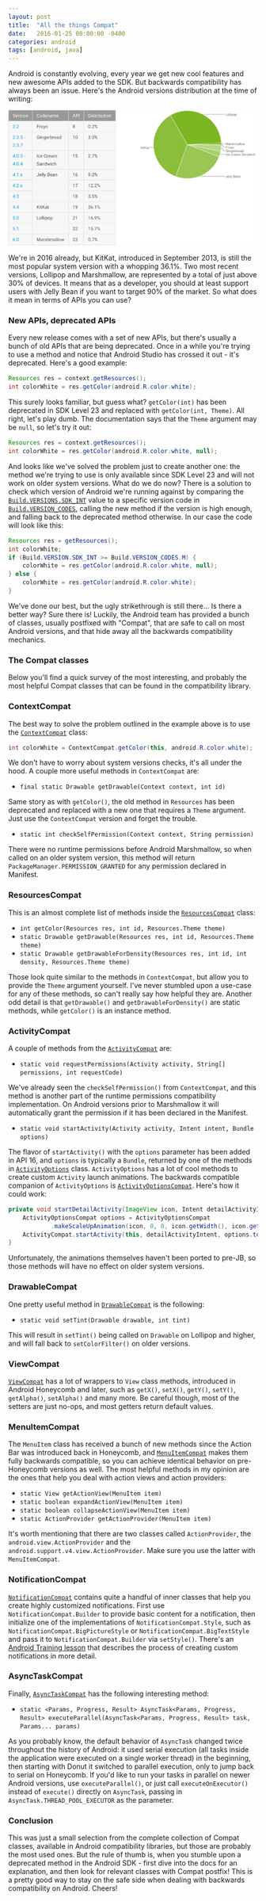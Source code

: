 ```yaml
---
layout: post
title:  "All the things Compat"
date:   2016-01-25 00:00:00 -0400
categories: android
tags: [android, java]
---
```

Android is constantly evolving, every year we get new cool features and new awesome APIs added to 
the SDK. But backwards compatibility has always been an issue. Here's the Android versions 
distribution at the time of writing:

![oGaZBEQ](/assets/oGaZBEQ.png)

We're in 2016 already, but KitKat, introduced in September 2013, is still the most popular system 
version with a whopping 36.1%. Two most recent versions, Lollipop and Marshmallow, are represented 
by a total of just above 30% of devices. It means that as a developer, you should at
least support users with Jelly Bean if you want to target 90% of the market. So what does it mean in
terms of APIs you can use?

### New APIs, deprecated APIs

Every new release comes with a set of new APIs, but there's usually a bunch of old APIs that are 
being deprecated. Once in a while you're trying to use a method and notice that Android Studio has 
crossed it out - it's deprecated. Here's a good example:

```java
Resources res = context.getResources();
int colorWhite = res.getColor(android.R.color.white);
```

This surely looks familiar, but guess what? `getColor(int)` has been deprecated in SDK Level 23 and 
replaced with `getColor(int, Theme)`. All right, let's play dumb. The documentation says that the 
`Theme` argument may be `null`, so let's try it out:

```java
Resources res = context.getResources();
int colorWhite = res.getColor(android.R.color.white, null);
```

And looks like we've solved the problem just to create another one: the method we're trying to use 
is only available since SDK Level 23 and will not work on older system versions. What do we do now? 
There is a solution to check which version of Android we're running against by comparing the 
[`Build.VERSIONS.SDK_INT`][sdk-int] value to a specific version code in 
[`Build.VERSION_CODES`][version-codes], calling the new method if the version is high enough, and 
falling back to the deprecated method otherwise. In our case the code will look like this:

```java
Resources res = getResources();
int colorWhite;
if (Build.VERSION.SDK_INT >= Build.VERSION_CODES.M) {
    colorWhite = res.getColor(android.R.color.white, null);
} else {
    colorWhite = res.getColor(android.R.color.white);
}
```

We've done our best, but the ugly strikethrough is still there... Is there a better way? Sure there 
is! Luckily, the Android team has provided a bunch of classes, usually postfixed with "Compat", that
are safe to call on most Android versions, and that hide away all the backwards compatibility 
mechanics.

### The Compat classes

Below you'll find a quick survey of the most interesting, and probably the most helpful Compat 
classes that can be found in the compatibility library.

### ContextCompat

The best way to solve the problem outlined in the example above is to use the 
[`ContextCompat`][context-compat] class:

```java
int colorWhite = ContextCompat.getColor(this, android.R.color.white);
```

We don't have to worry about system versions checks, it's all under the hood. A couple more useful 
methods in `ContextCompat` are:

- `final static Drawable getDrawable(Context context, int id)`

Same story as with `getColor()`, the old method in `Resources` has been deprecated and replaced with
a new one that requires a `Theme` argument. Just use the `ContextCompat` version and forget the 
trouble.

- `static int checkSelfPermission(Context context, String permission)`

There were no runtime permissions before Android Marshmallow, so when
called on an older system version, this method will return `PackageManager.PERMISSION_GRANTED` for 
any permission declared in Manifest.

### ResourcesCompat

This is an almost complete list of methods inside the [`ResourcesCompat`][resources-compat] class:

- `int getColor(Resources res, int id, Resources.Theme theme)`
- `static Drawable getDrawable(Resources res, int id, Resources.Theme theme)`
- `static Drawable getDrawableForDensity(Resources res, int id, int density, Resources.Theme theme)`

Those look quite similar to the methods in `ContextCompat`, but allow you to provide the `Theme` 
argument yourself. I've never stumbled upon a use-case for any of these methods, so can't really say
how helpful they are. Another odd detail is that `getDrawable()` and `getDrawableForDensity()` are 
static methods, while `getColor()` is an instance method.

### ActivityCompat

A couple of methods from the [`ActivityCompat`][activity-compat] are:

- `static void requestPermissions(Activity activity, String[] permissions, int requestCode)`

We've already seen the `checkSelfPermission()` from `ContextCompat`, and this method is another part
of the runtime permissions compatibility implementation. On Android versions prior to Marshmallow it
will automatically grant the permission if it has been declared in the Manifest.

- `static void startActivity(Activity activity, Intent intent, Bundle options)`

The flavor of `startActivity()` with the `options` parameter has been added in API 16, and `options`
is typically a `Bundle`, returned by one of the methods in [`ActivityOptions`][activity-options] 
class. `ActivityOptions` has a lot of cool methods to create custom `Activity` launch animations. 
The backwards compatible companion of `ActivityOptions` is 
[`ActivityOptionsCompat`][activity-options-compat]. Here's how it could work:

```java
private void startDetailActivity(ImageView icon, Intent detailActivityIntent) {
    ActivityOptionsCompat options = ActivityOptionsCompat
            .makeScaleUpAnimation(icon, 0, 0, icon.getWidth(), icon.getHeight());
    ActivityCompat.startActivity(this, detailActivityIntent, options.toBundle());
}
```

Unfortunately, the animations themselves haven't been ported to pre-JB, so those methods will have 
no effect on older system versions.

### DrawableCompat

One pretty useful method in [`DrawableCompat`][drawable-compat] is the following:

- `static void setTint(Drawable drawable, int tint)`

This will result in `setTint()` being called on `Drawable` on Lollipop and higher, and will fall 
back to `setColorFilter()` on older versions.

### ViewCompat

[`ViewCompat`][view-compat] has a lot of wrappers to `View` class methods, introduced in Android 
Honeycomb and later, such as `getX()`, `setX()`, `getY()`, `setY()`, `getAlpha()`, `setAlpha()` and 
many more. Be careful though, most of the setters are just no-ops, and most getters return default 
values.

### MenuItemCompat

The `MenuItem` class has received a bunch of new methods since the Action Bar was introduced back in
Honeycomb, and [`MenuItemCompat`][menu-item-compat] makes them fully backwards compatible, so you 
can achieve identical behavior on pre-Honeycomb versions as well. The most helpful methods in my 
opinion are the ones that help you deal with action views and action providers:

- `static View getActionView(MenuItem item)`
- `static boolean expandActionView(MenuItem item)`
- `static boolean collapseActionView(MenuItem item)`
- `static ActionProvider getActionProvider(MenuItem item)`

It's worth mentioning that there are two classes called `ActionProvider`, the 
`android.view.ActionProvider` and the `android.support.v4.view.ActionProvider`. Make sure you use 
the latter with `MenuItemCompat`.

### NotificationCompat

[`NotificationCompat`][notification-compat] contains quite a handful of inner classes that help you 
create highly customized notifications. First use `NotificationCompat.Builder` to provide basic 
content for a notification, then initialize one of the implementations of 
`NotificationCompat.Style`, such as `NotificationCompat.BigPictureStyle` or 
`NotificationCompat.BigTextStyle` and pass it to `NotificationCompat.Builder` via `setStyle()`. 
There's an [Android Training lesson][notifications-training] that describes the process of creating 
custom notifications in more detail.

### AsyncTaskCompat

Finally, [`AsyncTaskCompat`][async-task-compat] has the following interesting method:

- `static <Params, Progress, Result> AsyncTask<Params,
  Progress, Result> executeParallel(AsyncTask<Params, Progress,
  Result> task, Params... params)`

As you probably know, the default behavior of `AsyncTask` changed twice throughout the history of 
Android: it used serial execution (all tasks inside the application were executed on a single worker
thread) in the beginning, then starting with Donut it switched to parallel execution, only to jump 
back to serial on Honeycomb. If you'd like to run your tasks in parallel on newer Android versions, 
use `executeParallel()`, or just call `executeOnExecutor()` instead of `execute()` directly on 
`AsyncTask`, passing in `AsyncTask.THREAD_POOL_EXECUTOR` as the parameter.

### Conclusion

This was just a small selection from the complete collection of Compat classes, available in Android
compatibility libraries, but those are probably the most used ones. But the rule of thumb is, when 
you stumble upon a deprecated method in the Android SDK - first dive into the docs for an 
explanation, and then look for relevant classes with Compat postfix! This is a pretty good way to 
stay on the safe side when dealing with backwards compatibility on Android. Cheers!

[sdk-int]: https://developer.android.com/reference/android/os/Build.VERSION.html#SDK_INT
[version-codes]: https://developer.android.com/reference/android/os/Build.VERSION_CODES.html
[context-compat]: https://developer.android.com/reference/android/support/v4/content/ContextCompat.html
[resources-compat]: https://developer.android.com/reference/android/support/v4/content/res/ResourcesCompat.html
[activity-compat]: https://developer.android.com/reference/android/support/v4/app/ActivityCompat.html
[activity-options]: https://developer.android.com/reference/android/app/ActivityOptions.html
[activity-options-compat]: https://developer.android.com/reference/android/support/v4/app/ActivityOptionsCompat.html
[drawable-compat]: https://developer.android.com/reference/android/support/v4/graphics/drawable/DrawableCompat.html
[view-compat]: https://developer.android.com/reference/android/support/v4/view/ViewCompat.html
[menu-item-compat]: https://developer.android.com/reference/android/support/v4/view/MenuItemCompat.html
[notification-compat]: https://developer.android.com/reference/android/support/v4/app/NotificationCompat.html
[notifications-training]: https://developer.android.com/training/notify-user/index.html
[async-task-compat]: https://developer.android.com/reference/android/support/v4/os/AsyncTaskCompat.html
